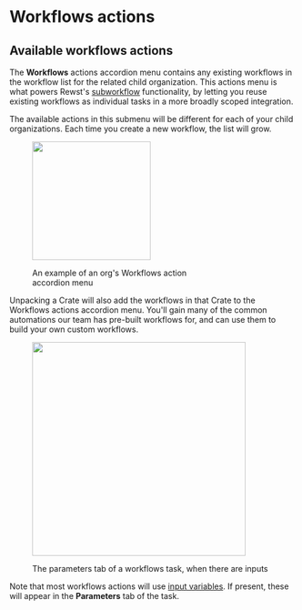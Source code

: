 # Workflows actions

## Available workflows actions

The **Workflows** actions accordion menu contains any existing workflows in the workflow list for the related child organization. This actions menu is what powers Rewst's [subworkflow](https://docs.rewst.help/documentation/workflows/different-types-of-workflows#subworkflow) functionality, by letting you reuse existing workflows as individual tasks in a more broadly scoped integration.&#x20;

The available actions in this submenu will be different for each of your child organizations. Each time you create a new workflow, the list will grow.

<figure><img src="../../.gitbook/assets/Screenshot 2025-03-05 at 10.40.02 AM.png" alt="" width="208"><figcaption><p>An example of an org's Workflows action<br>accordion menu</p></figcaption></figure>



Unpacking a Crate will also add the workflows in that Crate to the Workflows actions accordion menu. You'll gain many of the common automations our team has pre-built workflows for, and can use them to build your own custom workflows.





<figure><img src="../../.gitbook/assets/Screenshot 2025-03-05 at 11.58.02 AM.png" alt="" width="375"><figcaption><p>The parameters tab of a workflows task, when there are inputs</p></figcaption></figure>

Note that most workflows actions will use [input variables](../workflows/data-input-and-output-input-variables-and-context-variables.md). If present, these will appear in the **Parameters** tab of the task.&#x20;
